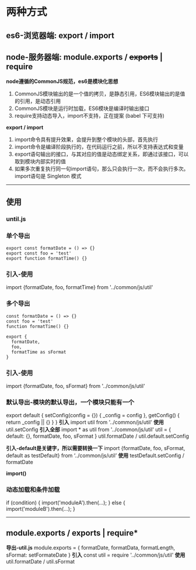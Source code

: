 # 两种方式
## es6-浏览器端: export / import
## node-服务器端: module.exports / ~~exports~~ | require

**node遵循的CommonJS规范，es6是模块化思想**
1. CommonJS模块输出的是一个值的拷贝，是静态引用，ES6模块输出的是值的引用，是动态引用
2. CommonJS模块是运行时加载，ES6模块是编译时输出接口
3. require支持动态导入，import不支持，正在提案 (babel 下可支持)

**export / import**
1. import命令具有提升效果，会提升到整个模块的头部，首先执行
2. import命令是编译阶段执行的，在代码运行之前，所以不支持表达式和变量
3. export语句输出的接口，与其对应的值是动态绑定关系，即通过该接口，可以取到模块内部实时的值
4. 如果多次重复执行同一句import语句，那么只会执行一次，而不会执行多次。import语句是 Singleton 模式

--------

## 使用
### until.js
### 单个导出
```
export const formatDate = () => {}
export const foo = 'test'
export function formatTime() {}
```
### 引入-使用
import {formatDate, foo, formatTime} from '../common/js/util'

### 多个导出
```
const formatDate = () => {}
const foo = 'test'
function formatTime() {}

export {
  formatDate,
  foo,
  formatTime as sFormat
}
```
### 引入-使用
import {formatDate, foo, sFormat} from '../common/js/util'

### 默认导出-模块的默认导出，一个模块只能有一个
export default {
  setConfig(config = {}) {
    _config = config
  },
  getConfig() {
    return _config || {}
  }
}
**引入**
import util from '../common/js/util'
**使用**
util.setConfig
**引入全部**
import * as util from '../common/js/util'
util = {
  default: {},
  formatDate,
  foo,
  sFormat
}
util.formatDate / util.default.setConfig

**引入-default是关键字，所以需要转换一下**
import {formatDate, foo, sFormat, default as testDefault} from ‘../common/js/util’
**使用**
testDefault.setConfig / formatDate


**import()**
### 动态加载和条件加载
if (condition) {
  import('moduleA').then(...);
} else {
  import('moduleB').then(...);
}

--------

## module.exports / exports | require*
**导出-util.js**
module.exports = {
  formatDate,
  formatData,
  formatLength,
  sFormat: setFormateDate
}
**引入**
const util = require '../common/js/util'
**使用**
util.formatDate / util.sFormat